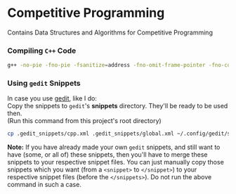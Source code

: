 # Competitive Programming
Contains Data Structures and Algorithms for Competitive Programming

### Compiling ```C++``` Code

```sh
g++ -no-pie -fno-pie -fsanitize=address -fno-omit-frame-pointer -fno-common -pthread -Wall -Wextra -Wpedantic -O3 -ggdb3 -D LOCAL -std=c++20 -o A A.cpp
```

### Using ```gedit``` Snippets

In case you use [gedit](https://gedit-technology.github.io/apps/gedit/), like I do:  
Copy the snippets to ```gedit```'s **snippets** directory. They'll be ready to be used then.  
(Run this command from this project's root directory)

```sh
cp .gedit_snippets/cpp.xml .gedit_snippets/global.xml ~/.config/gedit/snippets/
```

**Note:** If you have already made your own ```gedit``` snippets, and still want to have (some, or all of) these snippets, then you'll have to merge these snippets to your respective snippet files. You can just manually copy those snippets which you want (from a ```<snippet>``` to ```</snippet>```) to your respective snippet files (before the ```</snippets>```). Do not run the above command in such a case.
